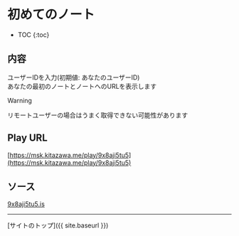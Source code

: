 # 初めてのノート

* TOC
{:toc}

## 内容
ユーザーIDを入力(初期値: あなたのユーザーID)  
あなたの最初のノートとノートへのURLを表示します

> [!WARNING]
> リモートユーザーの場合はうまく取得できない可能性があります

## Play URL

[https://msk.kitazawa.me/play/9x8aji5tu5](https://msk.kitazawa.me/play/9x8aji5tu5)

## ソース

[9x8aji5tu5.is](https://github.com/elysion-pre/MisskeyPlay/blob/main/src/kitazawa/9x8aji5tu5.is)

----

[サイトのトップ]({{ site.baseurl }})
